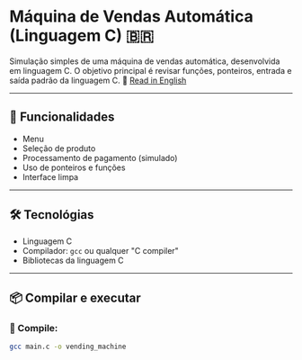 # Máquina de Vendas Automática (Linguagem C) 🇧🇷

Simulação simples de uma máquina de vendas automática, desenvolvida em linguagem C. O objetivo principal é revisar funções, ponteiros, entrada e saída padrão da linguagem C.
📘 [Read in English](README.md)

---

## 🚀 Funcionalidades

- Menu
- Seleção de produto
- Processamento de pagamento (simulado)
- Uso de ponteiros e funções
- Interface limpa

---

## 🛠 Tecnológias

- Linguagem C
- Compilador: `gcc` ou qualquer "C compiler"
- Bibliotecas da linguagem C

---

## 📦 Compilar e executar

### 🔧 Compile:
```bash
gcc main.c -o vending_machine

